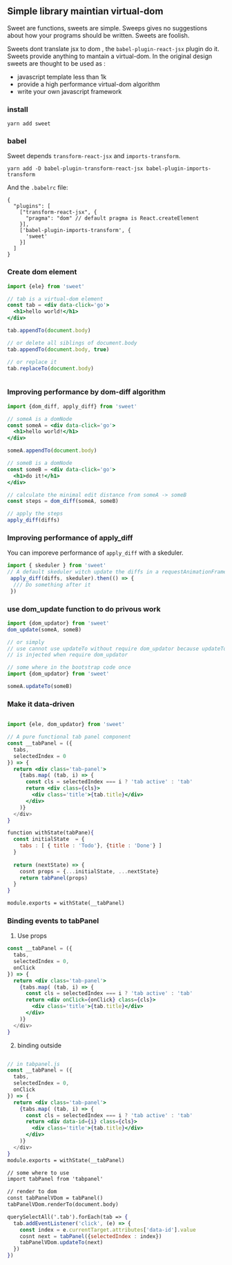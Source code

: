 ## Simple library maintian virtual-dom

Sweet are functions, sweets are simple. Sweeps gives no suggestions about how your programs should be written. Sweets are foolish. 

Sweets dont translate jsx to dom , the `babel-plugin-react-jsx` plugin do it. Sweets provide anything to mantain a virtual-dom. In the original design sweets are thought to be used as :

- javascript template less than 1k
- provide a high performance virtual-dom algorithm
- write your own javascript framework 



### install

```
yarn add sweet
```

### babel
Sweet depends `transform-react-jsx` and `imports-transform`.

```
yarn add -D babel-plugin-transform-react-jsx babel-plugin-imports-transform

```

And the `.babelrc` file:

```
{
  "plugins": [
    ["transform-react-jsx", {
      "pragma": "dom" // default pragma is React.createElement
    }],
    ['babel-plugin-imports-transform', {
      'sweet'
    }]
  ]
}
```

### Create dom element

``` jsx
import {ele} from 'sweet'

// tab is a virtual-dom element 
const tab = <div data-click='go'>
  <h1>hello world!</h1>
</div>

tab.appendTo(document.body)

// or delete all siblings of document.body
tab.appendTo(document.body, true) 

// or replace it
tab.replaceTo(document.body)



```

### Improving performance by dom-diff algorithm 
``` jsx
import {dom_diff, apply_diff} from 'sweet'

// someA is a domNode
const someA = <div data-click='go'>
  <h1>hello world!</h1>
</div>

someA.appendTo(document.body)

// someB is a domNode
const someB = <div data-click='go'>
  <h1>do it!</h1>
</div>

// calculate the minimal edit distance from someA -> someB
const steps = dom_diff(someA, someB)

// apply the steps
apply_diff(diffs)
```

### Improving performance of apply_diff
You can imporeve performance of `apply_diff` with a skeduler.

``` jsx
import { skeduler } from 'sweet'
// A default skeduler witch update the diffs in a requestAnimationFrame cycle
 apply_diff(diffs, skeduler).then(() => {
  /// Do something after it
 })


```

### use dom_update function to do privous work
``` jsx
import {dom_updator} from 'sweet'
dom_update(someA, someB)

// or simply
// use cannot use updateTo without require dom_updator because updateTo 
// is injected when require dom_updator

// some where in the bootstrap code once
import {dom_updator} from 'sweet'

someA.updateTo(someB) 


```



### Make it data-driven
``` jsx

import {ele, dom_updator} from 'sweet'

// A pure functional tab panel component
const __tabPanel = ({
  tabs,
  selectedIndex = 0
}) => {
  return <div class='tab-panel'>
    {tabs.map( (tab, i) => {
      const cls = selectedIndex === i ? 'tab active' : 'tab'
      return <div class={cls}>
        <div class='title'>{tab.title}</div>
      </div>
    )}
  </div>
}

function withState(tabPane){
  const initialState  = {
    tabs : [ { title : 'Todo'}, {title : 'Done'} ]
  }
  
  return (nextState) => {
    cosnt props = {...initialState, ...nextState}
    return tabPanel(props)
  }
}

module.exports = withState(__tabPanel)

```

### Binding events to tabPanel

1. Use props
``` jsx
const __tabPanel = ({
  tabs,
  selectedIndex = 0,
  onClick
}) => {
  return <div class='tab-panel'>
    {tabs.map( (tab, i) => {
      const cls = selectedIndex === i ? 'tab active' : 'tab'
      return <div onClick={onClick} class={cls}>
        <div class='title'>{tab.title}</div>
      </div>
    )}
  </div>
}
```

2. binding outside
``` jsx

// in tabpanel.js
const __tabPanel = ({
  tabs,
  selectedIndex = 0,
  onClick
}) => {
  return <div class='tab-panel'>
    {tabs.map( (tab, i) => {
      const cls = selectedIndex === i ? 'tab active' : 'tab'
      return <div data-id={i} class={cls}>
        <div class='title'>{tab.title}</div>
      </div>
    )}
  </div>
}
module.exports = withState(__tabPanel)

// some where to use
import tabPanel from 'tabpanel'

// render to dom
const tabPanelVDom = tabPanel()
tabPanelVDom.renderTo(document.body)

querySelectAll('.tab').forEach(tab => {
  tab.addEventListener('click', (e) => {
    const index = e.currentTarget.attributes['data-id'].value
    cosnt next = tabPanel({selectedIndex : index})
    tabPanelVDom.updateTo(next)
  })
})
```

